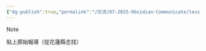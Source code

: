 ```yaml
---
{"dg-publish":true,"permalink":"/交流/07-2025-Obsidian-Communicate/lesson-02-材料/hw-obsidian-lesson-2-01/","title":"第二堂課作業-02","tags":["🪨自籌Obsidian工作坊","🎯學習歷程檔案"],"noteIcon":"3","created":"2025-06-17T23:03:05.118+08:00","updated":"2025-06-17T23:19:53.937+08:00"}
---
```



> [!NOTE]
> 貼上原始報導（從花蓮縣志找）


